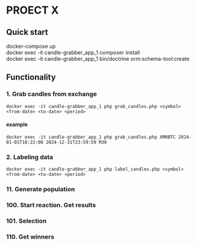 
# PROECT X

## Quick start

docker-compose up  
docker exec -it candle-grabber_app_1 composer install  
docker exec -it candle-grabber_app_1 bin/doctrine orm:schema-tool:create  

## Functionality

### 1. Grab candles from exchange

`docker exec -it candle-grabber_app_1 php grab_candles.php <symbol> <from-date> <to-date> <period>`

#### example

`docker exec -it candle-grabber_app_1 php grab_candles.php XMRBTC 2024-01-01T18:22:00 2024-12-31T23:59:59 M30`

### 2. Labeling data

`docker exec -it candle-grabber_app_1 php label_candles.php <symbol> <from-date> <to-date> <period>`

### 11. Generate population

### 100. Start reaction. Get results

### 101. Selection

### 110. Get winners

